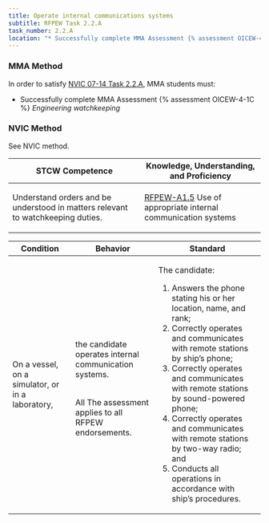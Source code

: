 ```yaml
---
title: Operate internal communications systems
subtitle: RFPEW Task 2.2.A 
task_number: 2.2.A
location: "* Successfully complete MMA Assessment {% assessment OICEW-4-1C %} *Engineering watchkeeping*" 
---
```



### MMA Method

In order to satisfy  [NVIC 07-14  Task  2.2.A]({{site.baseurl}}/assets/images/nvic-07-14.pdf), MMA students must:

* Successfully complete MMA Assessment {% assessment OICEW-4-1C %} *Engineering watchkeeping*


### NVIC Method

<a onclick="togglevisibility('nvic_methods')" >See NVIC method.</a>

<div id='nvic_methods' class='hide'>

<table>
<thead>
<tr>
<th class='forty'> STCW Competence </th>
<th class='sixty'> Knowledge, Understanding, and Proficiency </th>
</tr>
</thead>




<tbody>
<tr><td markdown='1'>

Understand orders and be understood in matters relevant to watchkeeping duties.

</td><td markdown='1'>

[RFPEW-A1.5](../../tables/34.html#RFPEW-A1.5) Use of appropriate internal communication systems

</td></tr>


</tbody>
</table>


<table>
<thead>
<tr><th class='twenty'>  Condition </th><th class='twenty'> Behavior </th><th  class='sixty'>Standard </th></tr>
</thead>
<tbody >



<tr><td markdown='1'>

On a vessel, on a simulator, or in a laboratory,

</td><td markdown='1'>

the candidate operates internal communication systems.

<br>

<div class="tooltip">All
<span class="tooltiptext">
The assessment applies to all RFPEW endorsements.
</span>
</div>


</td><td markdown='1'>

The candidate:

1. Answers the phone stating his or her location, name, and rank;
2. Correctly operates and communicates with remote stations by ship’s phone;
3. Correctly operates and communicates with remote stations by sound-powered phone;
4. Correctly operates and communicates with remote stations by two-way radio; and
5. Conducts all operations in accordance with ship’s procedures.

</td></tr>
</tbody>
</table>
</div>
